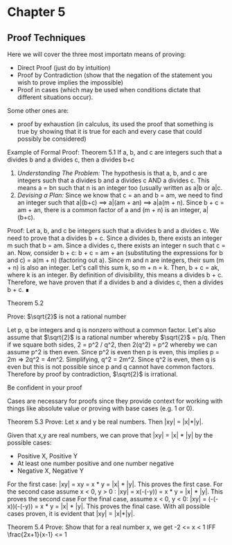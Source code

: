 # Chapter 5
## Proof Techniques

Here we will cover the three most importatn means of proving:
- Direct Proof (just do by intuition)
- Proof by Contradiction (show that the negation of the statement you wish to prove implies the impossible)
- Proof in cases (which may be used when conditions dictate that different situations occur). 

Some other ones are:
- proof by exhaustion (in calculus, its used the proof that something is true by showing that it is true for each and every case that could possibly be considered)

Example of Formal Proof:
Theorem 5.1 
If a, b, and c are integers such that a divides b and a divides c, then a divides b+c
1) _Understanding The Problem:_  The hypothesis is that a, b, and c are integers such that a divides b and a divides c AND a divides c. This means a = bn such that n is an integer too (usually written as a|b or a|c.
2) _Devising a Plan:_ Since we know that c = an and b = am, we need to find an integer such that a|(b+c) ==> a|(am + an) ==> a|a(m + n). Since b + c  = am + an, there is a common factor of a and (m + n) is an integer, a|(b+c).

Proof: Let a, b, and c be integers such that a divides b and a divides c. We need to prove that a divides b + c. Since a divides b, there exists an integer m such that b = am. Since a divides c, there exists an integer n such that c = an.
Now, consider b + c: b + c = am + an   (substituting the expressions for b and c)
= a(m + n)  (factoring out a). Since m and n are integers, their sum (m + n) is also an integer. Let's call this sum k, so m + n = k. Then, b + c = ak, where k is an integer. By definition of divisibility, this means a divides b + c.
Therefore, we have proven that if a divides b and a divides c, then a divides b + c. ∎

Theorem 5.2

Prove: $\sqrt{2}$ is not a rational number

Let p, q be integers and q is nonzero without a common factor. Let's also assume that $\sqrt{2}$ is a rational number whereby $\sqrt{2}$ = p/q. Then if we square both sides, 2 = p^2 / q^2, then 2(q^2) = p^2 whereby we can assume p^2 is then even. Since p^2 is even then p is even, this implies p = 2m => 2q^2 = 4m^2. Simplifying, q^2 = 2m^2. Since q^2 is even, then q is even but this is not possible since p and q cannot have common factors. Therefore by proof by contradiction, $\sqrt{2}$ is irrational.

Be confident in your proof

Cases are necessary for proofs since they provide context for working with things like absolute value or proving with base cases (e.g. 1 or 0).


Theorem 5.3
Prove: Let x and y be real numbers. Then |xy| = |x|*|y|.

Given that x,y are real numbers, we can prove that |xy| = |x| * |y| by the possible cases:
- Positive X, Positive Y
- At least one number positive and one number negative
- Negative X, Negative Y

For the first case: |xy| = xy = x * y = |x| * |y|. This proves the first case.
For the second case assume x < 0, y > 0 : |xy| = x(-(-y)) = x * y = |x| * |y|. This proves the second case
For the final case, assume x < 0, y < 0: |xy| = (-(-x))(-(-y)) = x * y = |x| * |y|. This proves the final case. With all possible cases proven, it is evident that |xy| = |x|*|y|.


Theorem 5.4
Prove: Show that for a real number x, we get -2 <= x < 1 IFF \frac{2x+1}{x-1} <= 1
